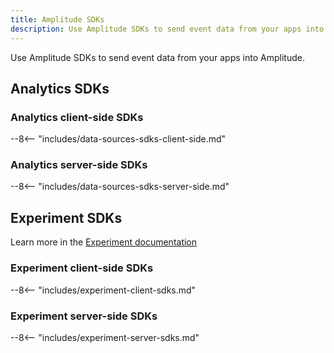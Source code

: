 ```yaml
---
title: Amplitude SDKs
description: Use Amplitude SDKs to send event data from your apps into Amplitude. 
---
```


Use Amplitude SDKs to send event data from your apps into Amplitude.

## Analytics SDKs

### Analytics client-side SDKs

--8<-- "includes/data-sources-sdks-client-side.md"

### Analytics server-side SDKs

--8<-- "includes/data-sources-sdks-server-side.md"

## Experiment SDKs

Learn more in the [Experiment documentation](../../experiment/)

### Experiment client-side SDKs

--8<-- "includes/experiment-client-sdks.md"

### Experiment server-side SDKs

--8<--  "includes/experiment-server-sdks.md"